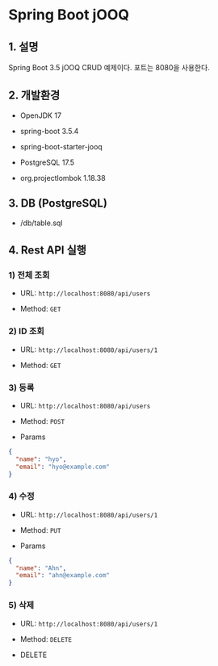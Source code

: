 # Spring Boot jOOQ

## 1. 설명
Spring Boot 3.5 jOOQ CRUD 예제이다. 포트는 8080을 사용한다.

## 2. 개발환경

* OpenJDK 17

* spring-boot 3.5.4

* spring-boot-starter-jooq

* PostgreSQL 17.5

* org.projectlombok 1.18.38

## 3. DB (PostgreSQL)

* /db/table.sql

## 4. Rest API 실행

### 1) 전체 조회

* URL: `http://localhost:8080/api/users`

* Method: `GET`

### 2) ID 조회

* URL: `http://localhost:8080/api/users/1`

* Method: `GET`

### 3) 등록

* URL: `http://localhost:8080/api/users`

* Method: `POST`

* Params

```json
{
  "name": "hyo",
  "email": "hyo@example.com"
}
```

### 4) 수정

* URL: `http://localhost:8080/api/users/1`

* Method: `PUT`

* Params

```json
{
  "name": "Ahn",
  "email": "ahn@example.com"
}
```

### 5) 삭제

* URL: `http://localhost:8080/api/users/1`

* Method: `DELETE`

* DELETE
